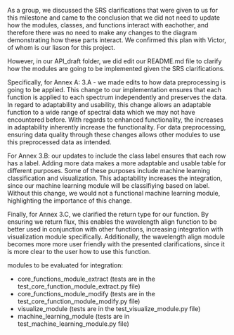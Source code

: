 As a group, we discussed the SRS clarifications that were given to us for this milestone and came to the conclusion that we did not need to update how the modules, classes, and functions interact with eachother, and therefore there was no need to make any changes to the diagram demonstrating how these parts interact. We confirmed this plan with Victor, of whom is our liason for this project. 

However, in our API_draft folder, we did edit our README.md file to clarify how the modules are going to be implemented given the SRS clarifications. 

Specifically, for Annex A: 3.A - we made edits to how data preprocessing is going to be applied. This change to our implementation ensures that each function is applied to each spectrum independently and preserves the data. In regard to adaptability and usability, this change allows an adaptable function to a wide range of spectral data which we may not have encountered before. With regards to enhanced functionality, the increases in adaptability inherently increase the functionality. For data preprocessing, ensuring data quality through these changes allows other modules to use this preprocessed data as intended.

For Annex 3.B: our updates to include the class label ensures that each row has a label. Adding more data makes a more adaptable and usable table for different purposes. Some of these purposes include machine learning classification and visualization. This adaptability increases the integration, since our machine learning module will be classifiying based on label. Without this change, we would not a functional machine learning module, highlighting the importance of this change.

Finally, for Annex 3.C, we clarified the return type for our function. By ensuring we return flux, this enables the wavelength align function to be better used in conjunction with other functions, increasing integration with visualization module specifically. Additionally, the wavelength align module becomes more more user friendly with the presented clarifications, since it is more clear to the user how to use this function.

modules to be evaluated for integration:
- core_functions_module_extract (tests are in the test_core_function_module_extract.py file)
- core_functions_module_modify (tests are in the test_core_function_module_modify.py file)
- visualize_module (tests are in the test_visualize_module.py file)
- machine_learning_module (tests are in test_machine_learning_module.py file)

